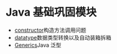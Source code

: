 # Java 基础巩固模块

- [constructor](src/main/java/constructor)构造方法调用问题
- [datatype](src/main/java/datatype)数据类型转换以及自动装箱拆箱
- [Generics](src/main/java/generics)Java 泛型